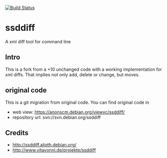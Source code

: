 [![Build Status](https://travis-ci.org/albfan/ssddiff.svg?branch=master)](https://travis-ci.org/albfan/ssddiff)

# ssddiff

A xml diff tool for command line

## Intro
This is a fork from a +10 unchanged code with a working implementation for xml diffs. That implies not only add, delete or change, but moves. 

## original code
This is a git migration from original code. You can find original code in

- web view: https://anonscm.debian.org/viewvc/ssddiff/
- repository url: svn://svn.debian.org/ssddiff
 
## Credits

- http://ssddiff.alioth.debian.org/
- http://www.vitavonni.de/projekte/ssddiff
